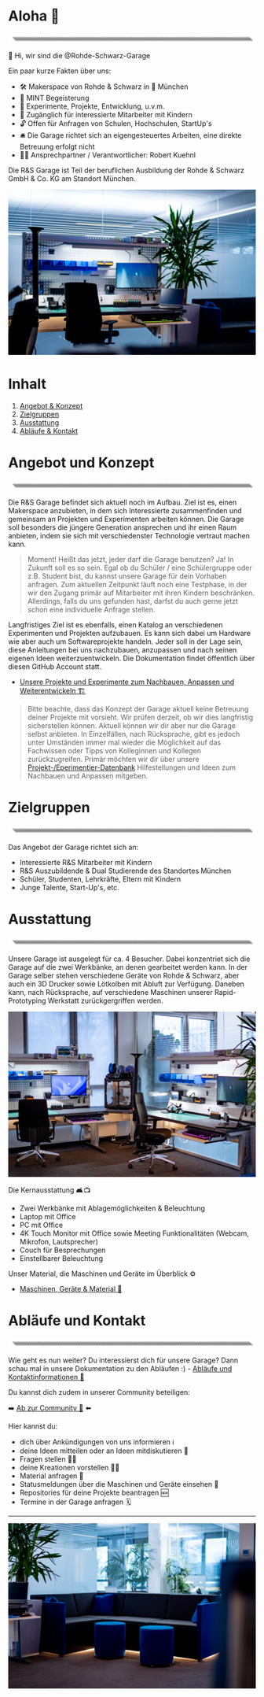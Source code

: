 # Aloha 🌺
![image](https://github.com/Rohde-Schwarz-Garage/.github/blob/main/ressources/graphics/2024_03_13_Trennbanner_GitHub_Grey_Transparent.png?raw=true)

👋 Hi, wir sind die @Rohde-Schwarz-Garage

Ein paar kurze Fakten über uns:

- 🛠 Makerspace von Rohde & Schwarz in 📍 München
- 💖 MINT Begeisterung
- 🧪 Experimente, Projekte, Entwicklung, u.v.m.
- 🎫 Zugänglich für interessierte Mitarbeiter mit Kindern
- 🔓 Offen für Anfragen von Schulen, Hochschulen, StartUp's
- 🛎️ Die Garage richtet sich an eigengesteuertes Arbeiten, eine direkte Betreuung erfolgt nicht
- 🦹‍♂️ Ansprechpartner / Verantwortlicher: Robert Kuehnl

<!---
rohde-schwarz-garage/rohde-schwarz-garage is a ✨ special ✨ repository because its `README.md` (this file) appears on your GitHub profile.
You can click the Preview link to take a look at your changes.
--->

Die R&S Garage ist Teil der beruflichen Ausbildung der Rohde & Schwarz GmbH & Co. KG am Standort München.

![Titelbild](https://github.com/Rohde-Schwarz-Garage/.github/blob/main/ressources/pictures/Garage_10.png?raw=true)

# Inhalt

1. [Angebot & Konzept](#Angebot-und-Konzept)
2. [Zielgruppen](#Zielgruppen)
4. [Ausstattung](#Ausstattung)
5. [Abläufe & Kontakt](#Abläufe-und-Kontakt)

# Angebot und Konzept
![image](https://github.com/Rohde-Schwarz-Garage/.github/blob/main/ressources/graphics/2024_03_13_Trennbanner_GitHub_Grey_Transparent.png?raw=true)

Die R&S Garage befindet sich aktuell noch im Aufbau. Ziel ist es, einen Makerspace anzubieten, in dem sich Interessierte zusammenfinden und gemeinsam an Projekten und Experimenten arbeiten können. Die Garage soll besonders die jüngere Generation ansprechen und ihr einen Raum anbieten, indem sie sich mit  verschiedenster Technologie vertraut machen kann.

>Moment! Heißt das jetzt, jeder darf die Garage benutzen? Ja! In Zukunft soll es so sein. Egal ob du Schüler / eine Schülergruppe oder z.B. Student bist, du kannst unsere Garage für dein Vorhaben anfragen. Zum aktuellen Zeitpunkt läuft noch eine Testphase, in der wir den Zugang primär auf Mitarbeiter mit ihren Kindern beschränken. Allerdings, falls du uns gefunden hast, darfst du auch gerne jetzt schon eine individuelle Anfrage stellen.

Langfristiges Ziel ist es ebenfalls, einen Katalog an verschiedenen Experimenten und Projekten aufzubauen. Es kann sich dabei um Hardware wie aber auch um Softwareprojekte handeln. Jeder soll in der Lage sein, diese Anleitungen bei uns nachzubauen, anzupassen und nach seinen eigenen Ideen weiterzuentwickeln. Die Dokumentation findet öffentlich über diesen GitHub Account statt.

- [Unsere Projekte und Experimente zum Nachbauen, Anpassen und Weiterentwickeln 🏗️](/documentation/03_projekte_und_experimente.md)

>Bitte beachte, dass das Konzept der Garage aktuell keine Betreuung deiner Projekte mit vorsieht. Wir prüfen derzeit, ob wir dies langfristig sicherstellen können. Aktuell können wir dir aber nur die Garage selbst anbieten. In Einzelfällen, nach Rücksprache, gibt es jedoch unter Umständen immer mal wieder die Möglichkeit auf das Fachwissen oder Tipps von Kolleginnen und Kollegen zurückzugreifen. Primär möchten wir dir über unsere [Projekt-/Eperimentier-Datenbank](/documentation/03_projekte_und_experimente.md) Hilfestellungen und Ideen zum Nachbauen und Anpassen mitgeben.

# Zielgruppen
![image](https://github.com/Rohde-Schwarz-Garage/.github/blob/main/ressources/graphics/2024_03_13_Trennbanner_GitHub_Grey_Transparent.png?raw=true)

Das Angebot der Garage richtet sich an:

- Interessierte R&S Mitarbeiter mit Kindern
- R&S Auszubildende & Dual Studierende des Standortes München
- Schüler, Studenten, Lehrkräfte, Eltern mit Kindern
- Junge Talente, Start-Up's, etc.

# Ausstattung
![image](https://github.com/Rohde-Schwarz-Garage/.github/blob/main/ressources/graphics/2024_03_13_Trennbanner_GitHub_Grey_Transparent.png?raw=true)

Unsere Garage ist ausgelegt für ca. 4 Besucher. Dabei konzentriet sich die Garage auf die zwei Werkbänke, an denen gearbeitet werden kann. In der Garage selber stehen verschiedene Geräte von Rohde & Schwarz, aber auch ein 3D Drucker sowie Lötkolben mit Abluft zur Verfügung. Daneben kann, nach Rücksprache, auf verschiedene Maschinen unserer Rapid-Prototyping Werkstatt zurückgergriffen werden.

![Austattung](https://github.com/Rohde-Schwarz-Garage/.github/blob/main/ressources/pictures/Garage_03.png?raw=true)

Die Kernausstattung 🛋️📺

- Zwei Werkbänke mit Ablagemöglichkeiten & Beleuchtung
- Laptop mit Office
- PC mit Office
- 4K Touch Monitor mit Office sowie Meeting Funktionalitäten (Webcam, Mikrofon, Lautsprecher)
- Couch für Besprechungen
- Einstellbarer Beleuchtung

Unser Material, die Maschinen und Geräte im Überblick ⚙️

- [Maschinen, Geräte & Material 🤖](/documentation/02_maschinen_geräte_material.md)

# Abläufe und Kontakt
![image](https://github.com/Rohde-Schwarz-Garage/.github/blob/main/ressources/graphics/2024_03_13_Trennbanner_GitHub_Grey_Transparent.png?raw=true)

Wie geht es nun weiter? Du interessierst dich für unsere Garage? Dann schau mal in unsere Dokumentation zu den Abläufen :) - [Abläufe und Kontaktinformationen 📯](/documentation/01_abläufe_und_kontakt.md)

Du kannst dich zudem in unserer Community beteiligen:

➡️ [Ab zur Community 🦄](https://github.com/orgs/Rohde-Schwarz-Garage/discussions) ⬅️

Hier kannst du:

- dich über Ankündigungen von uns informieren ℹ️
- deine Ideen mitteilen oder an Ideen mitdiskutieren 💬
- Fragen stellen 🙋‍♂️
- deine Kreationen vorstellen 🤹‍♀️
- Material anfragen 🤲
- Statusmeldungen über die Maschinen und Geräte einsehen 🚧
- Repositories für deine Projekte beantragen 🆕
- Termine in der Garage anfragen 🗓️

---

![Titelbild](https://github.com/Rohde-Schwarz-Garage/.github/blob/main/ressources/pictures/Garage_09.png?raw=true)
